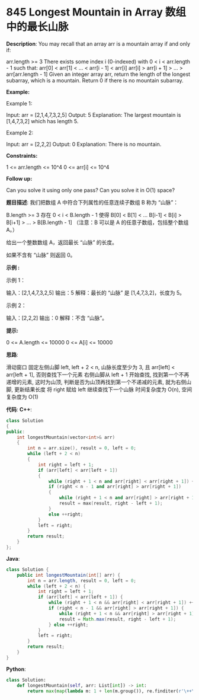 # 845 Longest Mountain in Array 数组中的最长山脉

__Description__:
You may recall that an array arr is a mountain array if and only if:

arr.length >= 3
There exists some index i (0-indexed) with 0 < i < arr.length - 1 such that:
arr[0] < arr[1] < ... < arr[i - 1] < arr[i]
arr[i] > arr[i + 1] > ... > arr[arr.length - 1]
Given an integer array arr, return the length of the longest subarray, which is a mountain. Return 0 if there is no mountain subarray.

__Example:__

Example 1:

Input: arr = [2,1,4,7,3,2,5]
Output: 5
Explanation: The largest mountain is [1,4,7,3,2] which has length 5.

Example 2:

Input: arr = [2,2,2]
Output: 0
Explanation: There is no mountain.

__Constraints:__

1 <= arr.length <= 10^4
0 <= arr[i] <= 10^4

__Follow up:__

Can you solve it using only one pass?
Can you solve it in O(1) space?

__题目描述__:
我们把数组 A 中符合下列属性的任意连续子数组 B 称为 “山脉”：

B.length >= 3
存在 0 < i < B.length - 1 使得 B[0] < B[1] < ... B[i-1] < B[i] > B[i+1] > ... > B[B.length - 1]
（注意：B 可以是 A 的任意子数组，包括整个数组 A。）

给出一个整数数组 A，返回最长 “山脉” 的长度。

如果不含有 “山脉” 则返回 0。

__示例 :__

示例 1：

输入：[2,1,4,7,3,2,5]
输出：5
解释：最长的 “山脉” 是 [1,4,7,3,2]，长度为 5。

示例 2：

输入：[2,2,2]
输出：0
解释：不含 “山脉”。

__提示:__

0 <= A.length <= 10000
0 <= A[i] <= 10000

__思路__:

滑动窗口
固定左侧山脚 left, left + 2 < n, 山脉长度至少为 3, 且 arr[left] < arr[left + 1], 否则查找下一个元素
右侧山脚从 left + 1 开始查找, 找到第一个不再递增的元素, 这时为山顶, 判断是否为山顶再找到第一个不递减的元素, 就为右侧山脚, 更新结果长度
将 right 赋给 left 继续查找下一个山脉
时间复杂度为 O(n), 空间复杂度为 O(1)

__代码__:
__C++__:

```C++
class Solution 
{
public:
    int longestMountain(vector<int>& arr) 
    {
        int n = arr.size(), result = 0, left = 0;
        while (left + 2 < n) 
        {
            int right = left + 1;
            if (arr[left] < arr[left + 1]) 
            {
                while (right + 1 < n and arr[right] < arr[right + 1]) ++right;
                if (right < n - 1 and arr[right] > arr[right + 1]) 
                {
                    while (right + 1 < n and arr[right] > arr[right + 1]) ++right;
                    result = max(result, right - left + 1);
                } 
                else ++right;
            }
            left = right;
        }
        return result;
    }
};
```

__Java__:

```Java
class Solution {
    public int longestMountain(int[] arr) {
        int n = arr.length, result = 0, left = 0;
        while (left + 2 < n) {
            int right = left + 1;
            if (arr[left] < arr[left + 1]) {
                while (right + 1 < n && arr[right] < arr[right + 1]) ++right;
                if (right < n - 1 && arr[right] > arr[right + 1]) {
                    while (right + 1 < n && arr[right] > arr[right + 1]) ++right;
                    result = Math.max(result, right - left + 1);
                } else ++right;
            }
            left = right;
        }
        return result;
    }
}
```

__Python__:

```Python
class Solution:
    def longestMountain(self, arr: List[int]) -> int:
        return max(map(lambda m: 1 + len(m.group()), re.finditer(r'\++\-+', ''.join('+' if arr[i] > arr[i - 1] else ('0' if arr[i] == arr[i-1] else '-') for i in range(1, len(arr))))), default=0)
```

